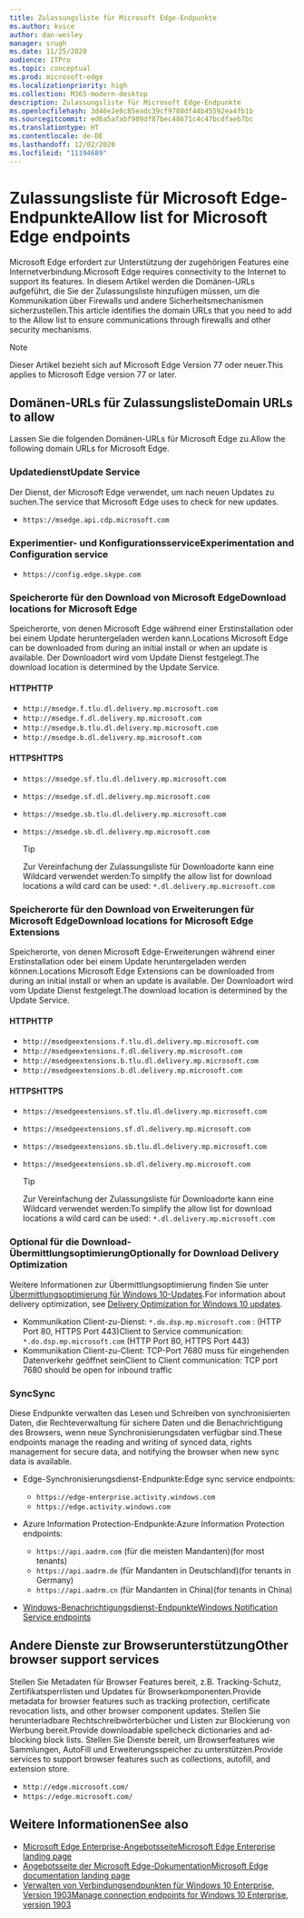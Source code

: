 ```yaml
---
title: Zulassungsliste für Microsoft Edge-Endpunkte
ms.author: kvice
author: dan-wesley
manager: srugh
ms.date: 11/25/2020
audience: ITPro
ms.topic: conceptual
ms.prod: microsoft-edge
ms.localizationpriority: high
ms.collection: M365-modern-desktop
description: Zulassungsliste für Microsoft Edge-Endpunkte
ms.openlocfilehash: 3d46e2e8c85eadc39cf9788df44b45592ea4fb1b
ms.sourcegitcommit: ed6a5afabf909df87bec48671c4c47bcdfaeb7bc
ms.translationtype: HT
ms.contentlocale: de-DE
ms.lasthandoff: 12/02/2020
ms.locfileid: "11194689"
---
```

# <span data-ttu-id="35567-103">Zulassungsliste für Microsoft Edge-Endpunkte</span><span class="sxs-lookup"><span data-stu-id="35567-103">Allow list for Microsoft Edge endpoints</span></span>

<span data-ttu-id="35567-104">Microsoft Edge erfordert zur Unterstützung der zugehörigen Features eine Internetverbindung.</span><span class="sxs-lookup"><span data-stu-id="35567-104">Microsoft Edge requires connectivity to the Internet to support its features.</span></span> <span data-ttu-id="35567-105">In diesem Artikel werden die Domänen-URLs aufgeführt, die Sie der Zulassungsliste hinzufügen müssen, um die Kommunikation über Firewalls und andere Sicherheitsmechanismen sicherzustellen.</span><span class="sxs-lookup"><span data-stu-id="35567-105">This article identifies the domain URLs that you need to add to the Allow list to ensure communications through firewalls and other security mechanisms.</span></span>

> [!NOTE]
> <span data-ttu-id="35567-106">Dieser Artikel bezieht sich auf Microsoft Edge Version 77 oder neuer.</span><span class="sxs-lookup"><span data-stu-id="35567-106">This applies  to Microsoft Edge version 77 or later.</span></span>

## <span data-ttu-id="35567-107">Domänen-URLs für Zulassungsliste</span><span class="sxs-lookup"><span data-stu-id="35567-107">Domain URLs to allow</span></span>

<span data-ttu-id="35567-108">Lassen Sie die folgenden Domänen-URLs für Microsoft Edge zu.</span><span class="sxs-lookup"><span data-stu-id="35567-108">Allow the following domain URLs for Microsoft Edge.</span></span>

### <span data-ttu-id="35567-109">Updatedienst</span><span class="sxs-lookup"><span data-stu-id="35567-109">Update Service</span></span>

<span data-ttu-id="35567-110">Der Dienst, der Microsoft Edge verwendet, um nach neuen Updates zu suchen.</span><span class="sxs-lookup"><span data-stu-id="35567-110">The service that Microsoft Edge uses to check for new updates.</span></span>

- `https://msedge.api.cdp.microsoft.com`

### <span data-ttu-id="35567-111">Experimentier- und Konfigurationsservice</span><span class="sxs-lookup"><span data-stu-id="35567-111">Experimentation and Configuration service</span></span>

- `https://config.edge.skype.com`

### <span data-ttu-id="35567-112">Speicherorte für den Download von Microsoft Edge</span><span class="sxs-lookup"><span data-stu-id="35567-112">Download locations for Microsoft Edge</span></span>

<span data-ttu-id="35567-113">Speicherorte, von denen Microsoft Edge während einer Erstinstallation oder bei einem Update heruntergeladen werden kann.</span><span class="sxs-lookup"><span data-stu-id="35567-113">Locations Microsoft Edge can be downloaded from during an initial install or when an update is available.</span></span> <span data-ttu-id="35567-114">Der Downloadort wird vom Update Dienst festgelegt.</span><span class="sxs-lookup"><span data-stu-id="35567-114">The download location is determined by the Update Service.</span></span>

#### <span data-ttu-id="35567-115">HTTP</span><span class="sxs-lookup"><span data-stu-id="35567-115">HTTP</span></span>

- `http://msedge.f.tlu.dl.delivery.mp.microsoft.com`
- `http://msedge.f.dl.delivery.mp.microsoft.com`
- `http://msedge.b.tlu.dl.delivery.mp.microsoft.com`
- `http://msedge.b.dl.delivery.mp.microsoft.com`

#### <span data-ttu-id="35567-116">HTTPS</span><span class="sxs-lookup"><span data-stu-id="35567-116">HTTPS</span></span>

- `https://msedge.sf.tlu.dl.delivery.mp.microsoft.com`
- `https://msedge.sf.dl.delivery.mp.microsoft.com`
- `https://msedge.sb.tlu.dl.delivery.mp.microsoft.com`
- `https://msedge.sb.dl.delivery.mp.microsoft.com`

  > [!TIP]
  > <span data-ttu-id="35567-117">Zur Vereinfachung der Zulassungsliste für Downloadorte kann eine Wildcard verwendet werden:</span><span class="sxs-lookup"><span data-stu-id="35567-117">To simplify the allow list for download locations a wild card can be used:</span></span> `*.dl.delivery.mp.microsoft.com`

### <span data-ttu-id="35567-118">Speicherorte für den Download von Erweiterungen für Microsoft Edge</span><span class="sxs-lookup"><span data-stu-id="35567-118">Download locations for Microsoft Edge Extensions</span></span>

<span data-ttu-id="35567-119">Speicherorte, von denen Microsoft Edge-Erweiterungen während einer Erstinstallation oder bei einem Update heruntergeladen werden können.</span><span class="sxs-lookup"><span data-stu-id="35567-119">Locations Microsoft Edge Extensions can be downloaded from during an initial install or when an update is available.</span></span> <span data-ttu-id="35567-120">Der Downloadort wird vom Update Dienst festgelegt.</span><span class="sxs-lookup"><span data-stu-id="35567-120">The download location is determined by the Update Service.</span></span>

#### <span data-ttu-id="35567-121">HTTP</span><span class="sxs-lookup"><span data-stu-id="35567-121">HTTP</span></span>

- `http://msedgeextensions.f.tlu.dl.delivery.mp.microsoft.com`
- `http://msedgeextensions.f.dl.delivery.mp.microsoft.com`
- `http://msedgeextensions.b.tlu.dl.delivery.mp.microsoft.com`
- `http://msedgeextensions.b.dl.delivery.mp.microsoft.com`

#### <span data-ttu-id="35567-122">HTTPS</span><span class="sxs-lookup"><span data-stu-id="35567-122">HTTPS</span></span>

- `https://msedgeextensions.sf.tlu.dl.delivery.mp.microsoft.com`
- `https://msedgeextensions.sf.dl.delivery.mp.microsoft.com`
- `https://msedgeextensions.sb.tlu.dl.delivery.mp.microsoft.com`
- `https://msedgeextensions.sb.dl.delivery.mp.microsoft.com`

  > [!TIP]
  > <span data-ttu-id="35567-123">Zur Vereinfachung der Zulassungsliste für Downloadorte kann eine Wildcard verwendet werden:</span><span class="sxs-lookup"><span data-stu-id="35567-123">To simplify the allow list for download locations a wild card can be used:</span></span> `*.dl.delivery.mp.microsoft.com`

### <span data-ttu-id="35567-124">Optional für die Download-Übermittlungsoptimierung</span><span class="sxs-lookup"><span data-stu-id="35567-124">Optionally for Download Delivery Optimization</span></span>

<span data-ttu-id="35567-125">Weitere Informationen zur Übermittlungsoptimierung finden Sie unter [Übermittlungsoptimierung für Windows 10-Updates](https://aka.ms/waas-do).</span><span class="sxs-lookup"><span data-stu-id="35567-125">For information about delivery optimization, see [Delivery Optimization for Windows 10 updates](https://aka.ms/waas-do).</span></span>

- <span data-ttu-id="35567-126">Kommunikation Client-zu-Dienst: `*.do.dsp.mp.microsoft.com` : (HTTP Port 80, HTTPS Port 443)</span><span class="sxs-lookup"><span data-stu-id="35567-126">Client to Service communication: `*.do.dsp.mp.microsoft.com` (HTTP Port 80, HTTPS Port 443)</span></span>
- <span data-ttu-id="35567-127">Kommunikation Client-zu-Client: TCP-Port 7680 muss für eingehenden Datenverkehr geöffnet sein</span><span class="sxs-lookup"><span data-stu-id="35567-127">Client to Client communication: TCP port 7680 should be open for inbound traffic</span></span>

### <span data-ttu-id="35567-128">Sync</span><span class="sxs-lookup"><span data-stu-id="35567-128">Sync</span></span>

<span data-ttu-id="35567-129">Diese Endpunkte verwalten das Lesen und Schreiben von synchronisierten Daten, die Rechteverwaltung für sichere Daten und die Benachrichtigung des Browsers, wenn neue Synchronisierungsdaten verfügbar sind.</span><span class="sxs-lookup"><span data-stu-id="35567-129">These endpoints manage the reading and writing of synced data, rights management for secure data, and notifying the browser when new sync data is available.</span></span>

- <span data-ttu-id="35567-130">Edge-Synchronisierungsdienst-Endpunkte:</span><span class="sxs-lookup"><span data-stu-id="35567-130">Edge sync service endpoints:</span></span>

  - `https://edge-enterprise.activity.windows.com`
  - `https://edge.activity.windows.com`

- <span data-ttu-id="35567-131">Azure Information Protection-Endpunkte:</span><span class="sxs-lookup"><span data-stu-id="35567-131">Azure Information Protection endpoints:</span></span>

  - `https://api.aadrm.com` <span data-ttu-id="35567-132">(für die meisten Mandanten)</span><span class="sxs-lookup"><span data-stu-id="35567-132">(for most tenants)</span></span>
  - `https://api.aadrm.de` <span data-ttu-id="35567-133">(für Mandanten in Deutschland)</span><span class="sxs-lookup"><span data-stu-id="35567-133">(for tenants in Germany)</span></span>
  - `https://api.aadrm.cn` <span data-ttu-id="35567-134">(für Mandanten in China)</span><span class="sxs-lookup"><span data-stu-id="35567-134">(for tenants in China)</span></span>

- [<span data-ttu-id="35567-135">Windows-Benachrichtigungsdienst-Endpunkte</span><span class="sxs-lookup"><span data-stu-id="35567-135">Windows Notification Service endpoints</span></span>](https://docs.microsoft.com/windows/uwp/design/shell/tiles-and-notifications/firewall-allowlist-config)

## <span data-ttu-id="35567-136">Andere Dienste zur Browserunterstützung</span><span class="sxs-lookup"><span data-stu-id="35567-136">Other browser support services</span></span>

<span data-ttu-id="35567-137">Stellen Sie Metadaten für Browser Features bereit, z.B. Tracking-Schutz, Zertifikatsperrlisten und Updates für Browserkomponenten.</span><span class="sxs-lookup"><span data-stu-id="35567-137">Provide metadata for browser features such as tracking protection, certificate revocation lists, and other browser component updates.</span></span> <span data-ttu-id="35567-138">Stellen Sie herunterladbare Rechtschreibwörterbücher und Listen zur Blockierung von Werbung bereit.</span><span class="sxs-lookup"><span data-stu-id="35567-138">Provide downloadable spellcheck dictionaries and ad-blocking block lists.</span></span> <span data-ttu-id="35567-139">Stellen Sie Dienste bereit, um Browserfeatures wie Sammlungen, AutoFill und Erweiterungsspeicher zu unterstützen.</span><span class="sxs-lookup"><span data-stu-id="35567-139">Provide services to support browser features such as collections, autofill, and extension store.</span></span>

- `http://edge.microsoft.com/`
- `https://edge.microsoft.com/`

## <span data-ttu-id="35567-140">Weitere Informationen</span><span class="sxs-lookup"><span data-stu-id="35567-140">See also</span></span>

- [<span data-ttu-id="35567-141">Microsoft Edge Enterprise-Angebotsseite</span><span class="sxs-lookup"><span data-stu-id="35567-141">Microsoft Edge Enterprise landing page</span></span>](https://aka.ms/EdgeEnterprise)
- [<span data-ttu-id="35567-142">Angebotsseite der Microsoft Edge-Dokumentation</span><span class="sxs-lookup"><span data-stu-id="35567-142">Microsoft Edge documentation landing page</span></span>](https://docs.microsoft.com/DeployEdge/)
- [<span data-ttu-id="35567-143">Verwalten von Verbindungsendpunkten für Windows 10 Enterprise, Version 1903</span><span class="sxs-lookup"><span data-stu-id="35567-143">Manage connection endpoints for Windows 10 Enterprise, version 1903</span></span>](https://docs.microsoft.com/windows/privacy/manage-windows-1903-endpoints)
